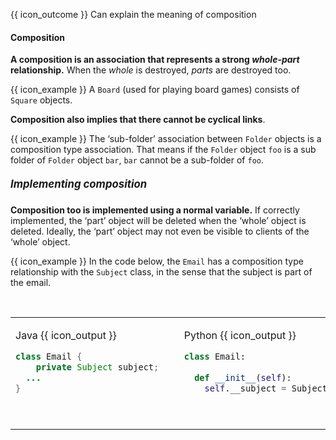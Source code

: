 <span id="prereqs"></span>

<span id="outcomes">{{ icon_outcome }} Can explain the meaning of composition</span>

<div id="title">

#### Composition

</div>

<div id="body">

**A composition is an association that represents a strong _whole-part_ relationship.** When the _whole_ is destroyed, _parts_ are destroyed too.

<tip-box>

{{ icon_example }} A `Board` (used for playing board games) consists of `Square` objects.

</tip-box>

**Composition also implies that there cannot be cyclical links**. 

<tip-box>

{{ icon_example }} The ‘sub-folder’ association between `Folder` objects is a composition type association. That means if the `Folder` object `foo` is a sub folder of `Folder` object `bar`, `bar` cannot be a sub-folder of `foo`. 

</tip-box>

##### <big>Implementing composition</big>

**Composition too is implemented using a normal variable.** If correctly implemented, the ‘part’ object will be deleted when the ‘whole’ object is deleted. Ideally, the ‘part’ object may not even be visible to clients of the ‘whole’ object.

<tip-box>

{{ icon_example }} In the code below, the `Email` has a composition type relationship with the `Subject` class, in the sense that the subject is part of the email.

<table> 
<tr>
  <td valign="top">

Java {{ icon_output }}
```java
class Email {
    private Subject subject;
  ...
}
```
  </td>
  <td>&nbsp;&nbsp;<br><br></td>
  <td valign="top">

Python {{ icon_output }}
```python
class Email:
  
  def __init__(self):
    self.__subject = Subject()
```
  </td>
</tr>
</table>


</tip-box>


</div>

<div id="extras">
</div>